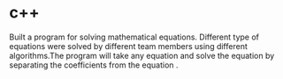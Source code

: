 # c++
Built a program for solving mathematical equations.                                                                             Different type of equations were solved by different team                                                             members using different algorithms.The program will                                                                                 take any equation and solve the equation by separating                                                                          the coefficients from the equation .
